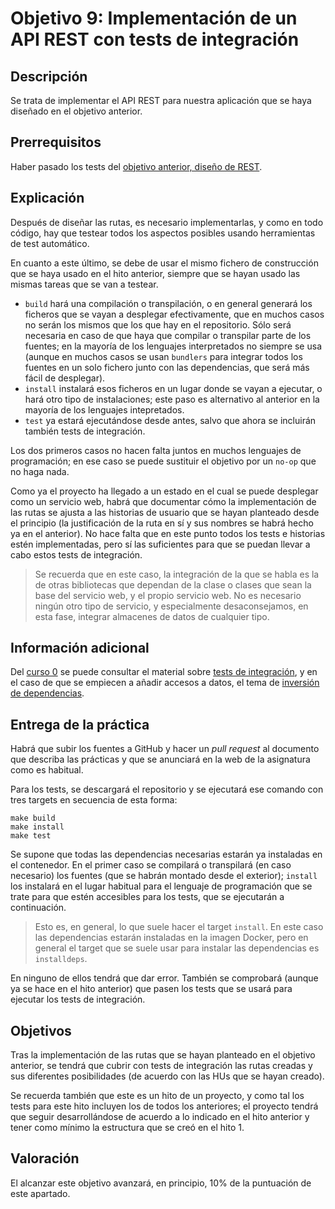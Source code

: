# Objetivo 9: Implementación de un API REST con tests de integración

## Descripción

Se trata de implementar el API REST para nuestra aplicación que se haya diseñado
en el objetivo anterior.

## Prerrequisitos

Haber pasado los tests del [objetivo anterior, diseño de REST](8.REST.md).

## Explicación

Después de diseñar las rutas, es necesario implementarlas, y como en todo
código, hay que testear todos los aspectos posibles usando herramientas de test
automático.

En cuanto a este último, se debe de usar el mismo fichero de
construcción que se haya usado en el hito anterior, siempre que se
hayan usado las mismas tareas que se van a testear.

* `build` hará una compilación o transpilación, o en general generará
  los ficheros que se vayan a desplegar efectivamente, que en muchos
  casos no serán los mismos que los que hay en el repositorio. Sólo será
  necesaria en caso de que haya que compilar o transpilar parte de los fuentes;
  en la mayoría de los lenguajes interpretados no siempre se usa (aunque en
  muchos casos se usan `bundlers` para integrar todos los fuentes en un solo
  fichero junto con las dependencias, que será más fácil de desplegar).
* `install` instalará esos ficheros en un lugar donde se vayan a
  ejecutar, o hará otro tipo de instalaciones; este paso es alternativo al
  anterior en la mayoría de los lenguajes intepretados.
* `test` ya estará ejecutándose desde antes, salvo que ahora se
  incluirán también tests de integración.

Los dos primeros casos no hacen falta juntos en muchos lenguajes de
programación; en ese caso se puede sustituir el objetivo por un
`no-op` que no haga nada.

Como ya el proyecto ha llegado a un estado en el cual se puede desplegar como un
servicio web, habrá que documentar cómo la implementación de las rutas se ajusta
a las historias de usuario que se hayan planteado desde el principio (la
justificación de la ruta en sí y sus nombres se habrá hecho ya en el
anterior). No hace falta que en este punto todos los tests e historias estén
implementadas, pero sí las suficientes para que se puedan llevar a cabo estos
tests de integración.

> Se recuerda que en este caso, la integración de la que se habla es
> la de otras bibliotecas que dependan de la clase o clases que sean
> la base del servicio web, y el propio servicio web. No es necesario
> ningún otro tipo de servicio, y especialmente desaconsejamos, en
> esta fase, integrar almacenes de datos de cualquier tipo.

## Información adicional

Del [curso 0](https://jj.github.io/curso-tdd) se puede consultar el material
sobre [tests de
integración](https://jj.github.io/curso-tdd/temas/integraci%C3%B3n.html), y en
el caso de que se empiecen a añadir accesos a datos, el tema de [inversión de
dependencias](https://jj.github.io/curso-tdd/temas/inversi%C3%B3n.html).

## Entrega de la práctica

Habrá que subir los fuentes a GitHub y hacer un *pull request* al documento que
describa las prácticas y que se anunciará en la web de la asignatura como es
habitual.

Para los tests, se descargará el repositorio y se
ejecutará ese comando con tres targets en secuencia de esta forma:

```shell
make build
make install
make test
```

Se supone que todas las dependencias necesarias estarán ya instaladas
en el contenedor. En el primer caso se compilará o transpilará (en
caso necesario) los fuentes (que se habrán montado desde el exterior);
`install` los instalará en el lugar habitual para el lenguaje de
programación que se trate para que estén accesibles para los tests,
que se ejecutarán a continuación.

> Esto es, en general, lo que suele hacer el target `install`. En este
> caso las dependencias estarán instaladas en la imagen Docker, pero
> en general el target que se suele usar para instalar las
> dependencias es `installdeps`.

En ninguno de ellos tendrá que dar error. También se comprobará (aunque ya se
hace en el hito anterior) que pasen los tests que se usará para ejecutar los
tests de integración.

## Objetivos

Tras la implementación de las rutas que se hayan planteado en el objetivo
 anterior, se tendrá que cubrir con tests de integración las rutas creadas y sus
 diferentes posibilidades (de acuerdo con las HUs que se hayan creado).

Se recuerda también que este es un hito de un proyecto, y como tal los
tests para este hito incluyen los de todos los anteriores; el proyecto
tendrá que seguir desarrollándose de acuerdo a lo indicado en el hito
anterior y tener como mínimo la estructura que se creó en el
hito 1.

## Valoración

El alcanzar este objetivo avanzará, en principio, 10% de la puntuación de este
apartado.
